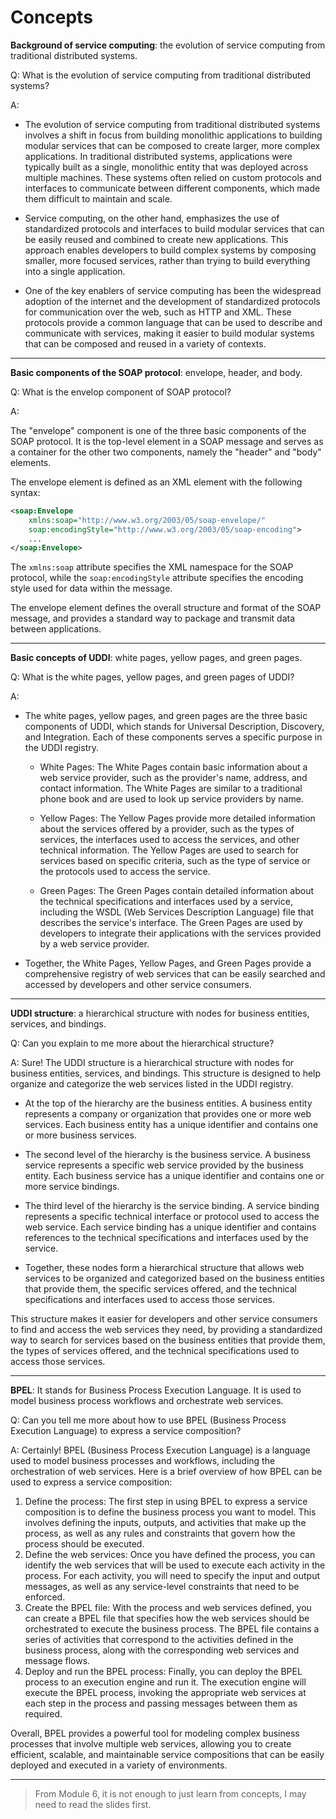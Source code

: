 # Concepts

**Background of service computing**: the evolution of service computing from traditional distributed systems.

Q: What is the evolution of service computing from traditional distributed systems?

A:

- The evolution of service computing from traditional distributed systems involves a shift in focus from building monolithic applications to building modular services that can be composed to create larger, more complex applications. In traditional distributed systems, applications were typically built as a single, monolithic entity that was deployed across multiple machines. These systems often relied on custom protocols and interfaces to communicate between different components, which made them difficult to maintain and scale.

- Service computing, on the other hand, emphasizes the use of standardized protocols and interfaces to build modular services that can be easily reused and combined to create new applications. This approach enables developers to build complex systems by composing smaller, more focused services, rather than trying to build everything into a single application.

- One of the key enablers of service computing has been the widespread adoption of the internet and the development of standardized protocols for communication over the web, such as HTTP and XML. These protocols provide a common language that can be used to describe and communicate with services, making it easier to build modular systems that can be composed and reused in a variety of contexts.

---

**Basic components of the SOAP protocol**: envelope, header, and body.

Q: What is the envelop component of SOAP protocol?

A:

The "envelope" component is one of the three basic components of the SOAP protocol. It is the top-level element in a SOAP message and serves as a container for the other two components, namely the "header" and "body" elements.

The envelope element is defined as an XML element with the following syntax:

```xml
<soap:Envelope
    xmlns:soap="http://www.w3.org/2003/05/soap-envelope/"
    soap:encodingStyle="http://www.w3.org/2003/05/soap-encoding">
    ...
</soap:Envelope>
```

The `xmlns:soap` attribute specifies the XML namespace for the SOAP protocol, while the `soap:encodingStyle` attribute specifies the encoding style used for data within the message.

The envelope element defines the overall structure and format of the SOAP message, and provides a standard way to package and transmit data between applications.

---

**Basic concepts of UDDI**: white pages, yellow pages, and green pages.

Q: What is the white pages, yellow pages, and green pages of UDDI?

A:

- The white pages, yellow pages, and green pages are the three basic components of UDDI, which stands for Universal Description, Discovery, and Integration. Each of these components serves a specific purpose in the UDDI registry.

  - White Pages: The White Pages contain basic information about a web service provider, such as the provider's name, address, and contact information. The White Pages are similar to a traditional phone book and are used to look up service providers by name.

  - Yellow Pages: The Yellow Pages provide more detailed information about the services offered by a provider, such as the types of services, the interfaces used to access the services, and other technical information. The Yellow Pages are used to search for services based on specific criteria, such as the type of service or the protocols used to access the service.

  - Green Pages: The Green Pages contain detailed information about the technical specifications and interfaces used by a service, including the WSDL (Web Services Description Language) file that describes the service's interface. The Green Pages are used by developers to integrate their applications with the services provided by a web service provider.

- Together, the White Pages, Yellow Pages, and Green Pages provide a comprehensive registry of web services that can be easily searched and accessed by developers and other service consumers.

---

**UDDI structure**: a hierarchical structure with nodes for business entities, services, and bindings.

Q: Can you explain to me more about the hierarchical structure?

A: Sure! The UDDI structure is a hierarchical structure with nodes for business entities, services, and bindings. This structure is designed to help organize and categorize the web services listed in the UDDI registry.

- At the top of the hierarchy are the business entities. A business entity represents a company or organization that provides one or more web services. Each business entity has a unique identifier and contains one or more business services.

- The second level of the hierarchy is the business service. A business service represents a specific web service provided by the business entity. Each business service has a unique identifier and contains one or more service bindings.

- The third level of the hierarchy is the service binding. A service binding represents a specific technical interface or protocol used to access the web service. Each service binding has a unique identifier and contains references to the technical specifications and interfaces used by the service.

- Together, these nodes form a hierarchical structure that allows web services to be organized and categorized based on the business entities that provide them, the specific services offered, and the technical specifications and interfaces used to access those services.

This structure makes it easier for developers and other service consumers to find and access the web services they need, by providing a standardized way to search for services based on the business entities that provide them, the types of services offered, and the technical specifications used to access those services.

---

**BPEL**: It stands for Business Process Execution Language. It is used to model business process workflows and orchestrate web services.

Q: Can you tell me more about how to use BPEL (Business Process Execution Language) to express a service composition?

A: Certainly! BPEL (Business Process Execution Language) is a language used to model business processes and workflows, including the orchestration of web services. Here is a brief overview of how BPEL can be used to express a service composition:

1. Define the process: The first step in using BPEL to express a service composition is to define the business process you want to model. This involves defining the inputs, outputs, and activities that make up the process, as well as any rules and constraints that govern how the process should be executed.
2. Define the web services: Once you have defined the process, you can identify the web services that will be used to execute each activity in the process. For each activity, you will need to specify the input and output messages, as well as any service-level constraints that need to be enforced.
3. Create the BPEL file: With the process and web services defined, you can create a BPEL file that specifies how the web services should be orchestrated to execute the business process. The BPEL file contains a series of activities that correspond to the activities defined in the business process, along with the corresponding web services and message flows.
4. Deploy and run the BPEL process: Finally, you can deploy the BPEL process to an execution engine and run it. The execution engine will execute the BPEL process, invoking the appropriate web services at each step in the process and passing messages between them as required.

Overall, BPEL provides a powerful tool for modeling complex business processes that involve multiple web services, allowing you to create efficient, scalable, and maintainable service compositions that can be easily deployed and executed in a variety of environments.

---

> From Module 6, it is not enough to just learn from concepts, I may need to read the slides first.
